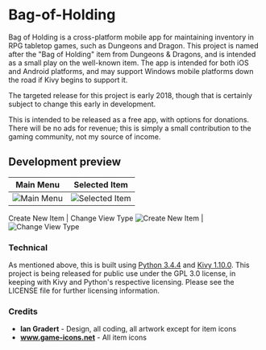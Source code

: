 # Bag-of-Holding
Bag of Holding is a cross-platform mobile app for maintaining inventory in RPG tabletop games, such as Dungeons and Dragon. This project is named after the "Bag of Holding" item from Dungeons & Dragons, and is intended as a small play on the well-known item. The app is intended for both iOS and Android platforms, and may support Windows mobile platforms down the road if Kivy begins to support it.

The targeted release for this project is early 2018, though that is certainly subject to change this early in development.

This is intended to be released as a free app, with options for donations. There will be no ads for revenue; this is simply a small contribution to the gaming community, not my source of income.

## Development preview

Main Menu | Selected Item
--------- | -------------
![Main Menu](https://puu.sh/wkmqa/66f23537fb.jpg) | ![Selected Item](https://puu.sh/wkmqv/4b3b34cda3.jpg)


Create New Item | Change View Type
![Create New Item](https://puu.sh/wkmue/15423ff313.jpg) | ![Change View Type](https://puu.sh/wkmw3/39aea58cda.jpg)


### Technical
As mentioned above, this is built using <a href="https://www.python.org/downloads/release/python-344/">Python 3.4.4</a> and <a href="https://kivy.org/docs/gettingstarted/intro.html">Kivy 1.10.0</a>. This project is being released for public use under the GPL 3.0 license, in keeping with Kivy and Python's respective licensing. Please see the LICENSE file for further licensing information.

### Credits
* **Ian Gradert** - Design, all coding, all artwork except for item icons
* **www.game-icons.net** - All item icons
